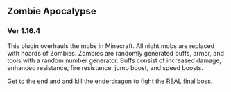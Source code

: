 ## Zombie Apocalypse
### Ver 1.16.4

This plugin overhauls the mobs in Minecraft. All night mobs are replaced with hoards of Zombies. Zombies are randomly generated buffs, armor, and tools with a random number generator. Buffs consist of increased damage, enhanced resistance, fire resistance, jump boost, and speed boosts.

Get to the end and and kill the enderdragon to fight the REAL final boss. 
